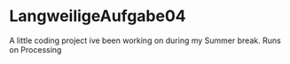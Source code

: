 # LangweiligeAufgabe04
A little coding project ive been working on during my Summer break. Runs on Processing
